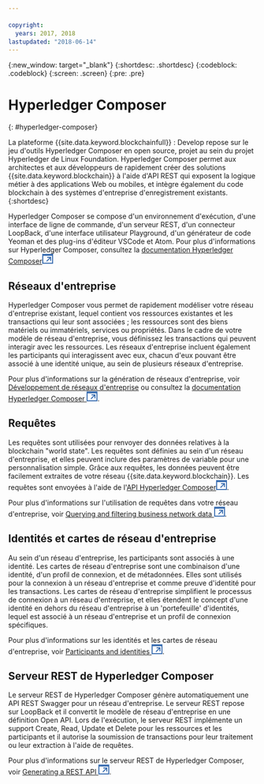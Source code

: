 ```yaml
---

copyright:
  years: 2017, 2018
lastupdated: "2018-06-14"
---
```


{:new_window: target="_blank"}
{:shortdesc: .shortdesc}
{:codeblock: .codeblock}
{:screen: .screen}
{:pre: .pre}


# Hyperledger Composer
{: #hyperledger-composer}

La plateforme {{site.data.keyword.blockchainfull}} : Develop repose sur le jeu d'outils Hyperledger Composer en open source, projet au sein du projet Hyperledger de Linux Foundation. Hyperledger Composer permet aux architectes et aux développeurs de rapidement créer des solutions {{site.data.keyword.blockchain}} à l'aide d'API REST qui exposent la logique métier à des applications Web ou mobiles, et intègre également du code blockchain à des systèmes d'entreprise d'enregistrement existants.
{:shortdesc}

Hyperledger Composer se compose d'un environnement d'exécution, d'une interface de ligne de commande, d'un serveur REST, d'un connecteur LoopBack, d'une interface utilisateur Playground, d'un générateur de code Yeoman et des plug-ins d'éditeur VSCode et Atom. Pour plus d'informations sur Hyperledger Composer, consultez la [documentation Hyperledger Composer![Icône de lien externe](../images/external_link.svg "Icône de lien externe")](https://hyperledger.github.io/composer/latest/introduction/introduction.html)


## Réseaux d'entreprise

Hyperledger Composer vous permet de rapidement modéliser votre réseau d'entreprise existant, lequel contient vos ressources existantes et les transactions qui leur sont associées ; les ressources sont des biens matériels ou immatériels, services ou propriétés. Dans le cadre de votre modèle de réseau d'entreprise, vous définissez les transactions qui peuvent interagir avec les ressources. Les réseaux d'entreprise incluent également les participants qui interagissent avec eux, chacun d'eux pouvant être associé à une identité unique, au sein de plusieurs réseaux d'entreprise.

Pour plus d'informations sur la génération de réseaux d'entreprise, voir [Développement de réseaux d'entreprise](./develop.html) ou consultez la [documentation Hyperledger Composer ![Icône de lien externe](../images/external_link.svg "Icône de lien externe")](https://hyperledger.github.io/composer/latest/introduction/introduction.html).

## Requêtes

Les requêtes sont utilisées pour renvoyer des données relatives à la blockchain "world state". Les requêtes sont définies au sein d'un réseau d'entreprise, et elles peuvent inclure des paramètres de variable pour une personnalisation simple. Grâce aux requêtes, les données peuvent être facilement extraites de votre réseau {{site.data.keyword.blockchain}}. Les requêtes sont envoyées à l'aide de l'[API Hyperledger Composer![Icône de lien externe](../images/external_link.svg "Icône de lien externe")](https://hyperledger.github.io/composer/latest/api/api-doc-index).

Pour plus d'informations sur l'utilisation de requêtes dans votre réseau d'entreprise, voir [Querying and filtering business network data ![Icône de lien externe](../images/external_link.svg "Icône de lien externe")](https://hyperledger.github.io/composer/business-network/query).

## Identités et cartes de réseau d'entreprise

Au sein d'un réseau d'entreprise, les participants sont associés à une identité. Les cartes de réseau d'entreprise sont une combinaison d'une identité, d'un profil de connexion, et de métadonnées. Elles sont utilisés pour la connexion à un réseau d'entreprise et comme preuve d'identité pour les transactions. Les cartes de réseau d'entreprise simplifient le processus de connexion à un réseau d'entreprise, et elles étendent le concept d'une identité en dehors du réseau d'entreprise à un 'portefeuille' d'identités, lequel est associé à un réseau d'entreprise et un profil de connexion spécifiques.

Pour plus d'informations sur les identités et les cartes de réseau d'entreprise, voir [Participants and identities ![Icône de lien externen](../images/external_link.svg "Icône de lien externe")](https://hyperledger.github.io/composer/managing/participantsandidentities).

## Serveur REST de Hyperledger Composer

Le serveur REST de Hyperledger Composer génère automatiquement une API REST Swagger pour un réseau d'entreprise. Le serveur REST repose sur LoopBack et il convertit le modèle de réseau d'entreprise en une définition Open API. Lors de l'exécution, le serveur REST implémente un support Create, Read, Update et Delete pour les ressources et les participants et il autorise la soumission de transactions pour leur traitement ou leur extraction à l'aide de requêtes.

Pour plus d'informations sur le serveur REST de Hyperledger Composer, voir [Generating a REST API ![Icône de lien externe](../images/external_link.svg "Icône de lien externe")](https://hyperledger.github.io/composer/integrating/getting-started-rest-api).
